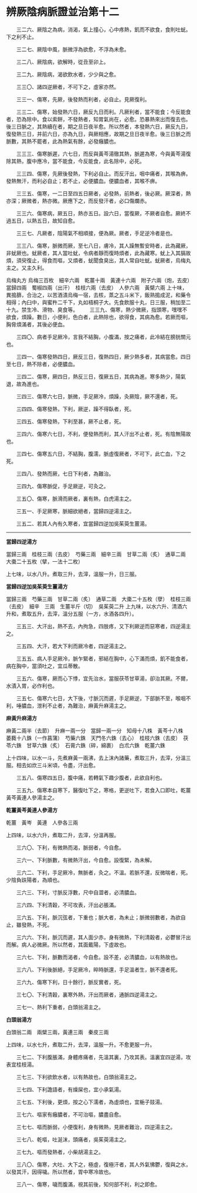 # 辨厥陰病脈證並治第十二

　　三二六、厥陰之為病，消渴，氣上撞心，心中疼熱，飢而不欲食，食則吐蚘。下之利不止。

　　三二七、厥陰中風，脈微浮為欲愈，不浮為未愈。

　　三二八、厥陰病，欲解時，從丑至卯上。

　　三二九、厥陰病，渴欲飲水者，少少與之愈。

　　三三〇、諸四逆厥者，不可下之，虛家亦然。

　　三三一、傷寒，先厥，後發熱而利者，必自止。見厥復利。

　　三三二、傷寒，始發熱六日，厥反九日而利。凡厥利者，當不能食；今反能食者，恐為除中。食以索餅，不發熱者，知胃氣尚在，必愈。恐暴熱來出而復去也。後三日脈之，其熱續在者，期之旦日夜半愈。所以然者，本發熱六日，厥反九日，復發熱三日，并前六日，亦為九日，與厥相應，故期之旦日夜半愈。後三日脈之而脈數，其熱不罷者，此為熱氣有餘，必發癰膿也。

　　三三三、傷寒脈遲，六七日，而反與黃芩湯徹其熱，脈遲為寒，今與黃芩湯復除其熱，腹中應冷，當不能食，今反能食，此名除中，必死。

　　三三四、傷寒，先厥後發熱，下利必自止。而反汗出，咽中痛者，其喉為痹。發熱無汗，而利必自止；若不止，必便膿血。便膿血者，其喉不痹。

　　三三五、傷寒，一二日至四五日厥者，必發熱，前熱者，後必厥。厥深者，熱亦深；厥微者，熱亦微。厥應下之，而反發汗者，必口傷爛赤。

　　三三六、傷寒病，厥五日，熱亦五日。設六日，當復厥，不厥者自愈。厥終不過五日，以熱五日，故知自愈。

　　三三七、凡厥者，陰陽氣不相順接，便為厥。厥者，手足逆冷者是也。

　　三三八、傷寒，脈微而厥，至七八日，膚冷，其人躁無暫安時者，此為藏厥，非蚘厥也。蚘厥者，其人當吐蚘，令病者靜而復時煩者，此為藏寒。蚘上入其膈故煩，須臾復止，得食而嘔，又煩者，蚘聞食臭出，其人常自吐蚘。蚘厥者，烏梅丸主之。又主久利。

烏梅丸方
烏梅三百枚　細辛六兩　乾薑十兩　黃連十六兩　附子六兩（炮，去皮）　當歸四兩　蜀椒四兩（出汗）　桂枝六兩（去皮）　人參六兩　黃檗六兩
上十味，異搗篩，合治之，以苦酒漬烏梅一宿，去核，蒸之五斗米下，飯熟搗成泥，和藥令相得；內臼中，與蜜杵二千下，丸如梧桐子大。先食飲服十丸，日三服，稍加至二十九。禁生冷、滑物、臭食等。
　　三三九、傷寒，熱少微厥，指頭寒，嘿嘿不欲食，煩躁。數日，小便利，色白者，此熱除也，欲得食，其病為愈。若厥而嘔，胸脅煩滿者，其後必便血。

　　三四〇、病者手足厥冷，言我不結胸，小腹滿，按之痛者，此冷結在膀胱關元也。

　　三四一、傷寒發熱四日，厥反三日，復熱四日，厥少熱多者，其病當愈。四日至七日，熱不除者，必便膿血。

　　三四二、傷寒，厥四日，熱反三日，復厥五日，其病為進。寒多熱少，陽氣退，故為進也。

　　三四三、傷寒六七日，脈微，手足厥冷，煩躁，灸厥陰，厥不還者，死。

　　三四四、傷寒發熱，下利，厥逆，躁不得臥者，死。

　　三四五、傷寒發熱，下利至甚，厥不止者，死。

　　三四六、傷寒六七日，不利，便發熱而利，其人汗出不止者，死。有陰無陽故也。

　　三四七、傷寒五六日，不結胸，腹濡，脈虛復厥者，不可下，此亡血，下之死。

　　三四八、發熱而厥，七日下利者，為難治。

　　三四九、傷寒脈促，手足厥逆，可灸之。

　　三五〇、傷寒，脈滑而厥者，裏有熱，白虎湯主之。

　　三五一、手足厥寒，脈細欲絕者，當歸四逆湯主之。

　　三五二、若其人內有久寒者，宜當歸四逆加吳茱萸生薑湯。

---

**當歸四逆湯方**

當歸三兩　桂枝三兩（去皮）　芍藥三兩　細辛三兩　甘草二兩（炙）　通草二兩　大棗二十五枚（擘，一法十二枚）

上七味，以水八升。煮取三升，去滓，溫服一升，日三服。

**當歸四逆加吳茱萸生薑湯方**

當歸三兩　芍藥三兩　甘草二兩（炙）　通草二兩　大棗二十五枚（孽）　桂枝三兩（去皮）　細辛　三兩　生薑半斤（切）　吳茱萸二升
上九味，以水六升、清酒六升和，煮取五升，去滓，溫分五服（一方，水酒各四升）。

　　三五三、大汗出，熱不去，內拘急，四肢疼，又下利厥逆而惡寒者，四逆湯主之。

　　三五四、大汗，若大下利而厥冷者，四逆湯主之。

　　三五五、病人手足厥冷，脈乍緊者，邪結在胸中，心下滿而煩，飢不能食者，病在胸中，當須吐之，宜瓜蒂散。

　　三五六、傷寒，厥而心下悸，宜先治水，當服茯苓甘草湯，卻治其厥。不爾，水漬入胃，必作利也。

　　三五七、傷寒六七日，大下後，寸脈沉而遲，手足厥逆，下部脈不至，喉咽不利，唾膿血，泄利不止者，為難治，麻黃升麻湯主之。

**麻黃升麻湯方**

麻黃二兩半（去節）　升麻一兩一分　當歸一兩一分　知母十八株　黃芩十八株　萎蕤十八銖（一作菖蒲）　芍藥六銖　天門冬六銖（去心）　桂枝六銖（去皮）　茯苓六銖　甘草六銖（炙）　石膏六銖（碎，綿裹）　白朮六銖　乾薑六銖

上十四味，以水一斗，先煮麻黃一兩沸，去上沫內諸藥，煮取三升，去滓，分溫三服。相去如炊三斗米頃，令盡，汗出愈。

　　三五八、傷寒四五日，腹中痛，若轉氣下趣少腹者，此欲自利也。

　　三五九、傷寒本自寒下，醫復吐下之，寒格，更逆吐下，若食入口即吐，乾薑黃芩黃連人參湯主之。

**乾薑黃芩黃連人參湯方**

乾薑　黃岑　黃連　人參各三兩

上四味，以水六升，煮取二升，去滓，分溫再服。

　　三六〇、下利，有微熱而渴，脈弱者，今自愈。

　　三六一、下利脈數，有微熱汗出，今自愈。設復緊，為未解。

　　三六二、下利，手足厥冷，無脈者，灸之。不溫。若脈不還，反微喘者，死。少陰負趺陽者，為順也。

　　三六三、下利，寸脈反浮數，尺中自澀者，必清膿血。

　　三六四、下利清穀，不可攻表，汗出必脹滿。

　　三六五、下利，脈沉弦者，下重也；脈大者，為未止；脈微弱數者，為欲自止，雖發熱，不死。

　　三六六、下利，脈沉而遲，其人面少赤，身有微熱，下利清穀者，必鬱冒汗出而解。病人必微厥。所以然者，其面戴陽，下虛故也。

　　三六七、下利，脈數而渴者，今自愈。設不差，必清膿血，以有熱故也。

　　三六八、下利後脈絕，手足厥冷，晬時脈還，手足溫者生，脈不還者死。

　　三六九、傷寒下利，日十餘行，脈反實者，死。

　　三七〇、下利清穀，裏寒外熱，汗出而厥者，通脈四逆湯主之。

　　三七一、熱利下重者，白頭翁湯主之。

**白頭翁湯方**

白頭翁二兩　兩檗三兩，黃連三兩　秦皮三兩

上四味，以水七升，煮取二升，去滓，溫服一升。不愈更服一升。

　　三七二、下利腹脹滿，身體疼痛者，先溫其裏，乃攻其表。溫裏宜四逆湯，攻表宜桂枝湯。

　　三七三、下利欲飲水者，以有熱故也，白頭翁湯主之。

　　三七四、下利譫語者，有燥屎也，宜小承氣湯。

　　三七五、下利後，更煩，按之心下濡者，為虛煩也，宜梔子豉湯。

　　三七六、嘔家有癰膿者，不可治嘔，膿盡自愈。

　　三七七、嘔而脈弱，小便復利，身有微熱，見厥者難治，四逆湯主之。

　　三七八、乾嘔，吐涎沫，頭痛者，吳茱萸湯主之。

　　三七九、嘔而發熱者，小柴胡湯主之。

　　三八〇、傷寒，大吐、大下之，極虛，復極汗者，其人外氣怫鬱，復與之水，以發其汗，因得噦。所以然者，胃中寒冷故也。

　　三八一、傷寒，噦而腹滿，視其前後，知何部不利，利之即愈。